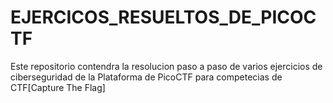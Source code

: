 # EJERCICOS_RESUELTOS_DE_PICOCTF
Este repositorio contendra la resolucion paso a paso de varios ejercicios de ciberseguridad de la Plataforma de PicoCTF para competecias de CTF[Capture The Flag] 
